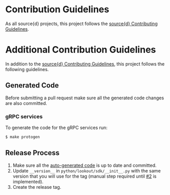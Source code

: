 # Contribution Guidelines

As all source{d} projects, this project follows the
[source{d} Contributing Guidelines](https://github.com/src-d/guide/blob/master/engineering/documents/CONTRIBUTING.md).

# Additional Contribution Guidelines

In addition to the [source{d} Contributing Guidelines](https://github.com/src-d/guide/blob/master/engineering/documents/CONTRIBUTING.md),
this project follows the following guidelines.

## Generated Code

Before submitting a pull request make sure all the generated code changes are also committed.

### gRPC services

To generate the code for the gRPC services run:

```bash
$ make protogen
```

## Release Process

 1. Make sure all the [auto-generated code](#generated-code) is up to date and committed.
 1. Update `__version__` in `python/lookout/sdk/__init__.py` with the same version that you will use for the tag (manual step required until [#2](https://github.com/src-d/lookout-sdk/issues/2) is implemented).
 1. Create the release tag.
